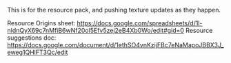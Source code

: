 This is for the resource pack, and pushing texture updates as they happen.

Resource Origins sheet: https://docs.google.com/spreadsheets/d/1l-nldnQyX69c7nMfiB6wNf20ol5Efv5zej2eB4Xb0Wo/edit#gid=0
Resource suggestions doc: https://docs.google.com/document/d/1ethSO4vnKzijFBc7eNaMapoJBBX3J_eweg1QHlFT3Qc/edit
